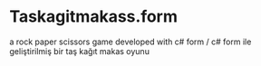 # Taskagitmakass.form
 a rock paper scissors game developed with c# form /
 c# form ile geliştirilmiş bir taş kağıt makas oyunu

